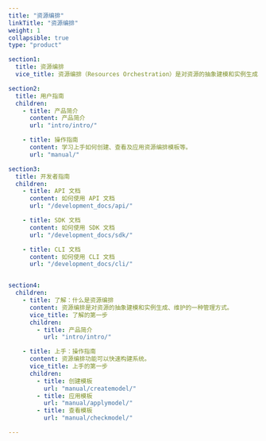 ```yaml
---
title: "资源编排"
linkTitle: "资源编排"
weight: 1
collapsible: true
type: "product"

section1:
  title: 资源编排
  vice_title: 资源编排（Resources Orchestration）是对资源的抽象建模和实例生成、维护的一种管理方式。该功能用于生成一组彼此关联，即有拓扑关系的 shanhe IaaS/PaaS 资源组合的模板。模板描述了资源的详细配置和关联关系，应用模板可以生成拥有该配置和关系的资源。 

section2:
  title: 用户指南
  children:
    - title: 产品简介
      content: 产品简介
      url: "intro/intro/"

    - title: 操作指南
      content: 学习上手如何创建、查看及应用资源编排模板等。
      url: "manual/"

section3:
  title: 开发者指南
  children:
    - title: API 文档
      content: 如何使用 API 文档
      url: "/development_docs/api/"

    - title: SDK 文档
      content: 如何使用 SDK 文档
      url: "/development_docs/sdk/"

    - title: CLI 文档
      content: 如何使用 CLI 文档
      url: "/development_docs/cli/"


section4:
  children:
    - title: 了解：什么是资源编排
      content: 资源编排是对资源的抽象建模和实例生成、维护的一种管理方式。
      vice_title: 了解的第一步
      children:
        - title: 产品简介
          url: "intro/intro/"

    - title: 上手：操作指南
      content: 资源编排功能可以快速构建系统。
      vice_title: 上手的第一步
      children:
        - title: 创建模板
          url: "manual/createmodel/" 
        - title: 应用模板
          url: "manual/applymodel/"  
        - title: 查看模板
          url: "manual/checkmodel/"      

---
```


<!-- type: "product" 这个参数表明这是一个产品index页面 -->
<!-- section1 为产品index页面 主标题 副标题 video  video_img为视频图片  -->
<!-- section2 为产品index页面 第一个大块的用户文档配置  -->
<!-- section3 为产品index页面 第二个大块的开发者文档配置  -->
<!-- section4 为产品index页面 第三个大块的学习路径配置  -->
